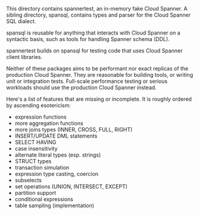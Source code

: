 This directory contains spannertest, an in-memory fake Cloud Spanner. A sibling
directory, spansql, contains types and parser for the Cloud Spanner SQL dialect.

spansql is reusable for anything that interacts with Cloud Spanner on a
syntactic basis, such as tools for handling Spanner schema (DDL).

spannertest builds on spansql for testing code that uses Cloud Spanner client
libraries.

Neither of these packages aims to be performant nor exact replicas of the
production Cloud Spanner. They are reasonable for building tools, or writing
unit or integration tests. Full-scale performance testing or serious workloads
should use the production Cloud Spanner instead.

Here's a list of features that are missing or incomplete. It is roughly ordered
by ascending esotericism:

- expression functions
- more aggregation functions
- more joins types (INNER, CROSS, FULL, RIGHT)
- INSERT/UPDATE DML statements
- SELECT HAVING
- case insensitivity
- alternate literal types (esp. strings)
- STRUCT types
- transaction simulation
- expression type casting, coercion
- subselects
- set operations (UNION, INTERSECT, EXCEPT)
- partition support
- conditional expressions
- table sampling (implementation)
